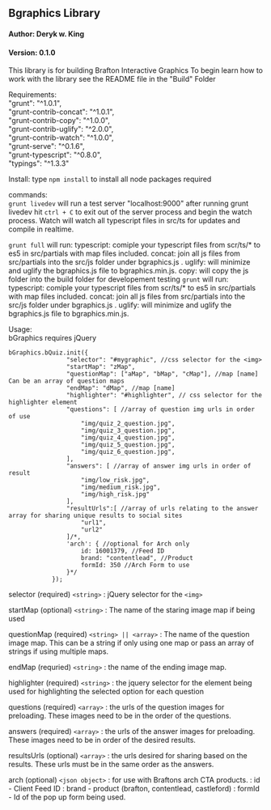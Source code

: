 ## Bgraphics Library

#### Author: Deryk w. King
#### Version: 0.1.0

This library is for building Brafton Interactive Graphics
To begin learn how to work with the library see the README file in the "Build" Folder

Requirements:  
    "grunt": "^1.0.1",  
    "grunt-contrib-concat": "^1.0.1",  
    "grunt-contrib-copy": "^1.0.0",  
    "grunt-contrib-uglify": "^2.0.0",  
    "grunt-contrib-watch": "^1.0.0",  
    "grunt-serve": "^0.1.6",  
    "grunt-typescript": "^0.8.0",  
    "typings": "^1.3.3"  

Install: 
type `npm install` to install all node packages required

commands:  
`grunt livedev` will run a test server "localhost:9000"
after running grunt livedev hit `ctrl + C` to exit out of the server process and begin the watch process.
Watch will watch all typescript files in src/ts for updates and compile in realtime.

`grunt full` will run:
typescript: comiple your typescript files from scr/ts/* to es5 in src/partials with map files included.
concat: join all js files from src/partials into the src/js folder under bgraphics.js .
uglify: will minimize and uglify the bgraphics.js file to bgraphics.min.js.
copy: will copy the js folder into the build folder for developement testing
`grunt` will run:
typescript: comiple your typescript files from scr/ts/* to es5 in src/partials with map files included.
concat: join all js files from src/partials into the src/js folder under bgraphics.js .
uglify: will minimize and uglify the bgraphics.js file to bgraphics.min.js.

Usage:  
bGraphics requires jQuery  

~~~~
bGraphics.bQuiz.init({
                "selector": "#mygraphic", //css selector for the <img>
                "startMap": "zMap",
                "questionMap": ["aMap", "bMap", "cMap"], //map [name] Can be an array of question maps
                "endMap": "dMap", //map [name]
                "highlighter": "#highlighter", // css selector for the highlighter element
                "questions": [ //array of question img urls in order of use
                    "img/quiz_2_question.jpg",
                    "img/quiz_3_question.jpg",
                    "img/quiz_4_question.jpg",
                    "img/quiz_5_question.jpg",
                    "img/quiz_6_question.jpg",
                ],
                "answers": [ //array of answer img urls in order of result
                    "img/low_risk.jpg",
                    "img/medium_risk.jpg",
                    "img/high_risk.jpg"
                ],
                "resultUrls":[ //array of urls relating to the answer array for sharing unique results to social sites
                    "url1",
                    "url2"
                ]/*,
                'arch': { //optional for Arch only
                    id: 16001379, //Feed ID
                    brand: "contentlead", //Product 
                    formId: 350 //Arch Form to use
                }*/
            });
~~~~

selector (required)  `<string>`
:  jQuery selector for the `<img>` 

startMap (optional) `<string>`
:  The name of the staring image map if being used

questionMap (required) `<string> || <array>`
: The name of the question image map.  This can be a string if only using one map or pass an array of strings if using multiple maps. 

endMap (requried) `<string>`
: the name of the ending image map.

highlighter (required) `<string>`
: the jquery selector for the element being used for highlighting the selected option for each question

questions (required) `<array>`
: the urls of the question images for preloading.  These images need to be in the order of the questions.

answers (required) `<array>`
: the urls of the answer images for preloading. These images need to be in order of the desired results.

resultsUrls (optional)  `<array>`
: the urls desired for sharing based on the results.  These urls must be in the same order as the answers.

arch (optional) `<json object>`
: for use with Braftons arch CTA products.
: id - Client Feed ID
: brand - product (brafton, contentlead, castleford)
: formId - Id of the pop up form being used.

